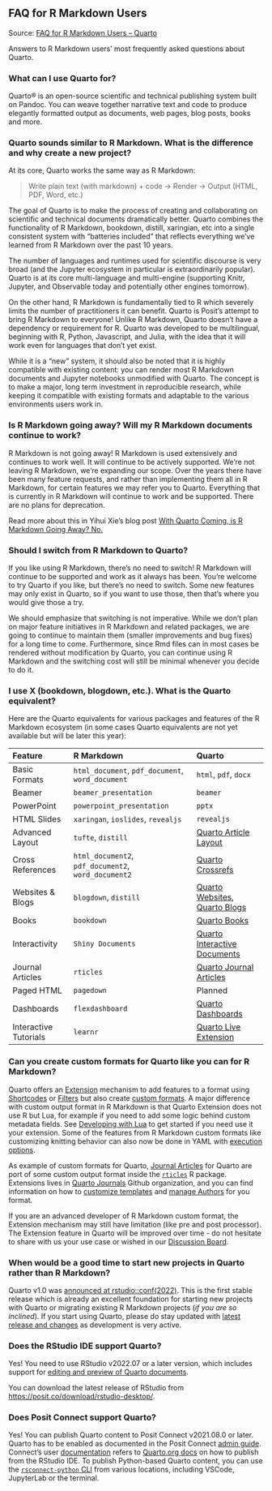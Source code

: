 ## FAQ for R Markdown Users

Source: [FAQ for R Markdown Users – Quarto](https://quarto.org/docs/faq/rmarkdown.html)

Answers to R Markdown users’ most frequently asked questions about Quarto.

### What can I use Quarto for?

Quarto® is an open-source scientific and technical publishing system built on Pandoc. You can weave together narrative text and code to produce elegantly formatted output as documents, web pages, blog posts, books and more.

### Quarto sounds similar to R Markdown. What is the difference and why create a new project?

At its core, Quarto works the same way as R Markdown:

> Write plain text (with markdown) + code -> Render -> Output (HTML, PDF, Word, etc.)

The goal of Quarto is to make the process of creating and collaborating on scientific and technical documents dramatically better. Quarto combines the functionality of R Markdown, bookdown, distill, xaringian, etc into a single consistent system with “batteries included” that reflects everything we’ve learned from R Markdown over the past 10 years.

The number of languages and runtimes used for scientific discourse is very broad (and the Jupyter ecosystem in particular is extraordinarily popular). Quarto is at its core multi-language and multi-engine (supporting Knitr, Jupyter, and Observable today and potentially other engines tomorrow).

On the other hand, R Markdown is fundamentally tied to R which severely limits the number of practitioners it can benefit. Quarto is Posit’s attempt to bring R Markdown to everyone! Unlike R Markdown, Quarto doesn’t have a dependency or requirement for R. Quarto was developed to be multilingual, beginning with R, Python, Javascript, and Julia, with the idea that it will work even for languages that don’t yet exist.

While it is a “new” system, it should also be noted that it is highly compatible with existing content: you can render most R Markdown documents and Jupyter notebooks unmodified with Quarto. The concept is to make a major, long term investment in reproducible research, while keeping it compatible with existing formats and adaptable to the various environments users work in.

### Is R Markdown going away? Will my R Markdown documents continue to work?

R Markdown is not going away! R Markdown is used extensively and continues to work well. It will continue to be actively supported. We’re not leaving R Markdown, we’re expanding our scope. Over the years there have been many feature requests, and rather than implementing them all in R Markdown, for certain features we may refer you to Quarto. Everything that is currently in R Markdown will continue to work and be supported. There are no plans for deprecation.

Read more about this in Yihui Xie’s blog post [With Quarto Coming, is R Markdown Going Away? No.](https://yihui.org/en/2022/04/quarto-r-markdown/)

### Should I switch from R Markdown to Quarto?

If you like using R Markdown, there’s no need to switch! R Markdown will continue to be supported and work as it always has been. You’re welcome to try Quarto if you like, but there’s no need to switch. Some new features may only exist in Quarto, so if you want to use those, then that’s where you would give those a try.

We should emphasize that switching is not imperative. While we don’t plan on major feature initiatives in R Markdown and related packages, we are going to continue to maintain them (smaller improvements and bug fixes) for a long time to come. Furthermore, since Rmd files can in most cases be rendered without modification by Quarto, you can continue using R Markdown and the switching cost will still be minimal whenever you decide to do it.

### I use X (bookdown, blogdown, etc.). What is the Quarto equivalent?

Here are the Quarto equivalents for various packages and features of the R Markdown ecosystem (in some cases Quarto equivalents are not yet available but will be later this year):

| Feature                | R Markdown                                | Quarto                                                                       |
| :--------------------- | :---------------------------------------- | :--------------------------------------------------------------------------- |
| Basic Formats          | `html_document`, `pdf_document`, `word_document` | `html`, `pdf`, `docx`                                                        |
| Beamer                 | `beamer_presentation`                     | `beamer`                                                                     |
| PowerPoint             | `powerpoint_presentation`                 | `pptx`                                                                       |
| HTML Slides            | `xaringan`, `ioslides`, `revealjs`          | `revealjs`                                                                   |
| Advanced Layout        | `tufte`, `distill`                          | [Quarto Article Layout](https://quarto.org/docs/authoring/article-layout.html) |
| Cross References       | `html_document2`, `pdf_document2`, `word_document2` | [Quarto Crossrefs](https://quarto.org/docs/authoring/cross-references.html)  |
| Websites & Blogs       | `blogdown`, `distill`                     | [Quarto Websites](https://quarto.org/docs/websites/), [Quarto Blogs](https://quarto.org/docs/websites/website-blog.html) |
| Books                  | `bookdown`                                | [Quarto Books](https://quarto.org/docs/books/)                                 |
| Interactivity          | `Shiny Documents`                         | [Quarto Interactive Documents](https://quarto.org/docs/interactive/)           |
| Journal Articles       | `rticles`                                 | [Quarto Journal Articles](https://quarto.org/docs/journals/)                 |
| Paged HTML             | `pagedown`                                | Planned                                                                      |
| Dashboards             | `flexdashboard`                           | [Quarto Dashboards](https://quarto.org/docs/dashboards/)                     |
| Interactive Tutorials | `learnr`                                  | [Quarto Live Extension](https://github.com/quarto-ext/quarto-live)           |

### Can you create custom formats for Quarto like you can for R Markdown?

Quarto offers an [Extension](https://quarto.org/docs/extensions/) mechanism to add features to a format using [Shortcodes](https://quarto.org/docs/extensions/shortcodes.html) or [Filters](https://quarto.org/docs/extensions/filters.html) but also create [custom formats](https://quarto.org/docs/extensions/formats.html). A major difference with custom output format in R Markdown is that Quarto Extension does not use R but Lua, for example if you need to add some logic behind custom metadata fields. See [Developing with Lua](https://quarto.org/docs/extensions/lua.html) to get started if you need use it your extension. Some of the features from R Markdown custom formats like customizing knitting behavior can also now be done in YAML with [execution options](https://quarto.org/docs/computations/execution-options.html).

As example of custom formats for Quarto, [Journal Articles](https://quarto.org/docs/journals/) for Quarto are port of some custom output format inside the [`rticles`](https://pkgs.rstudio.com/rticles/) R package. Extensions lives in [Quarto Journals](https://github.com/quarto-journals) Github organization, and you can find information on how to [customize templates](https://quarto.org/docs/journals/templates.html) and [manage Authors](https://quarto.org/docs/journals/authors.html) for you format.

If you are an advanced developer of R Markdown custom format, the Extension mechanism may still have limitation (like pre and post processor). The Extension feature in Quarto will be improved over time - do not hesitate to share with us your use case or wished in our [Discussion Board](https://github.com/quarto-dev/quarto-cli/discussions).

### When would be a good time to start new projects in Quarto rather than R Markdown?

Quarto v1.0 was [announced at rstudio::conf(2022)](https://posit.co/blog/announcing-quarto-a-new-scientific-and-technical-publishing-system/). This is the first stable release which is already an excellent foundation for starting new projects with Quarto or migrating existing R Markdown projects (*if you are so inclined*). If you start using Quarto, please do stay updated with [latest release and changes](https://quarto.org/docs/download/) as development is very active.

### Does the RStudio IDE support Quarto?

Yes! You need to use RStudio v2022.07 or a later version, which includes support for [editing and preview of Quarto documents](https://quarto.org/docs/tools/rstudio.html).

You can download the latest release of RStudio from <https://posit.co/download/rstudio-desktop/>.

### Does Posit Connect support Quarto?

Yes! You can publish Quarto content to Posit Connect v2021.08.0 or later. Quarto has to be enabled as documented in the Posit Connect [admin guide](https://docs.posit.co/connect/admin/getting-started/#quarto). Connect’s user [documentation](https://docs.posit.co/connect/user/quarto/) refers to [Quarto.org docs](https://quarto.org/docs/publishing/rstudio-connect.html) on how to publish from the RStudio IDE. To publish Python-based Quarto content, you can use the [`rsconnect-python` CLI](https://docs.posit.co/connect/user/publishing/#publishing-quarto-python) from various locations, including VSCode, JupyterLab or the terminal.


